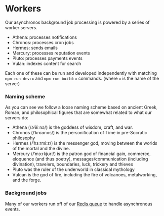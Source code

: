 # Workers

Our asynchronos background job processing is powered by a series of worker servers.

- Athena: processes notifications
- Chronos: processes cron jobs
- Hermes: sends emails
- Mercury: processes reputation events
- Pluto: processes payments events
- Vulan: indexes content for search

Each one of these can be run and developed independently with matching `npm run dev:x` and `npm run build:x` commands. (where `x` is the name of the server)

### Naming scheme

As you can see we follow a loose naming scheme based on ancient Greek, Roman, and philosophical figures that are somewhat related to what our servers do:

- Athena (/əˈθiːnə/) is the goddess of wisdom, craft, and war.
- Chronos (/ˈkroʊnɒs/) is the personification of Time in pre-Socratic philosophy
- Hermes (/ˈhɜːrmiːz/) is the messenger god, moving between the worlds of the mortal and the divine.
- Mercury (/ˈmɜːrkjʊri/) is the patron god of financial gain, commerce, eloquence (and thus poetry), messages/communication (including divination), travelers, boundaries, luck, trickery and thieves
- Pluto was the ruler of the underworld in classical mythology
- Vulcan is the god of fire, including the fire of volcanoes, metalworking, and the forge.

### Background jobs

Many of our workers run off of our [Redis queue](background-jobs.md) to handle asynchronous events.